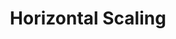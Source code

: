 ---
title: Horizontal Scaling
menu:
  docs_{{ .version }}:
    identifier: ch-horizontal-scaling
    name: Horizontal Scaling
    parent: ch-scaling
    weight: 10
menu_name: docs_{{ .version }}
---